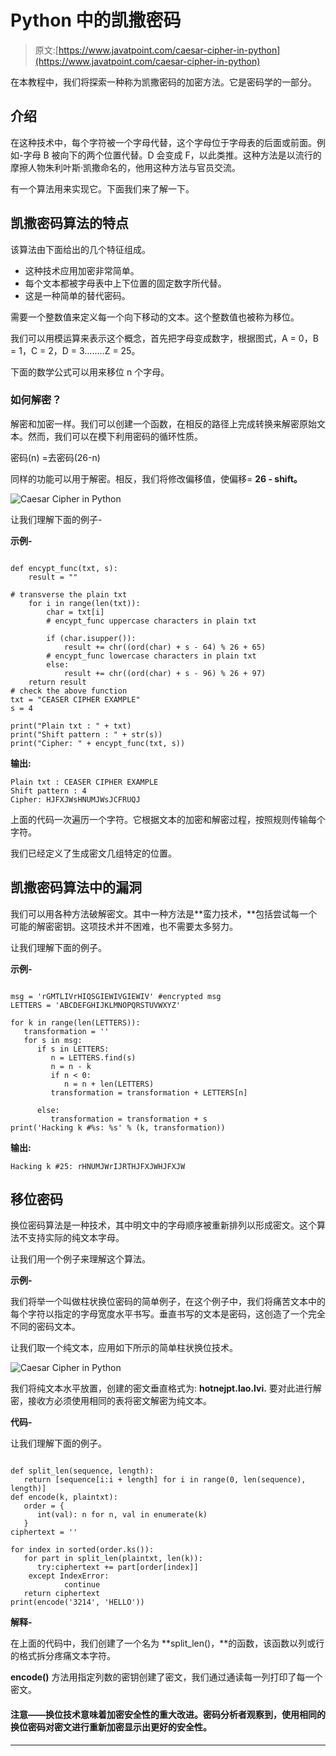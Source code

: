 # Python 中的凯撒密码

> 原文:[https://www.javatpoint.com/caesar-cipher-in-python](https://www.javatpoint.com/caesar-cipher-in-python)

在本教程中，我们将探索一种称为凯撒密码的加密方法。它是密码学的一部分。

## 介绍

在这种技术中，每个字符被一个字母代替，这个字母位于字母表的后面或前面。例如-字母 B 被向下的两个位置代替。D 会变成 F，以此类推。这种方法是以流行的摩擦人物朱利叶斯·凯撒命名的，他用这种方法与官员交流。

有一个算法用来实现它。下面我们来了解一下。

## 凯撒密码算法的特点

该算法由下面给出的几个特征组成。

*   这种技术应用加密非常简单。
*   每个文本都被字母表中上下位置的固定数字所代替。
*   这是一种简单的替代密码。

需要一个整数值来定义每一个向下移动的文本。这个整数值也被称为移位。

我们可以用模运算来表示这个概念，首先把字母变成数字，根据图式，A = 0，B = 1，C = 2，D = 3……..Z = 25。

下面的数学公式可以用来移位 n 个字母。

### 如何解密？

解密和加密一样。我们可以创建一个函数，在相反的路径上完成转换来解密原始文本。然而，我们可以在模下利用密码的循环性质。

密码(n) =去密码(26-n)

同样的功能可以用于解密。相反，我们将修改偏移值，使偏移= **26 - shift。**

![Caesar Cipher in Python](img/1f1bacd81cddc9bc526e81f26c1f097c.png)

让我们理解下面的例子-

**示例-**

```

def encypt_func(txt, s):
    result = ""

# transverse the plain txt
    for i in range(len(txt)):
        char = txt[i]
        # encypt_func uppercase characters in plain txt

        if (char.isupper()):
            result += chr((ord(char) + s - 64) % 26 + 65)
        # encypt_func lowercase characters in plain txt
        else:
            result += chr((ord(char) + s - 96) % 26 + 97)
    return result
# check the above function
txt = "CEASER CIPHER EXAMPLE"
s = 4

print("Plain txt : " + txt)
print("Shift pattern : " + str(s))
print("Cipher: " + encypt_func(txt, s))

```

**输出:**

```
Plain txt : CEASER CIPHER EXAMPLE
Shift pattern : 4
Cipher: HJFXJWsHNUMJWsJCFRUQJ

```

上面的代码一次遍历一个字符。它根据文本的加密和解密过程，按照规则传输每个字符。

我们已经定义了生成密文几组特定的位置。

## 凯撒密码算法中的漏洞

我们可以用各种方法破解密文。其中一种方法是**蛮力技术，**包括尝试每一个可能的解密密钥。这项技术并不困难，也不需要太多努力。

让我们理解下面的例子。

**示例-**

```

msg = 'rGMTLIVrHIQSGIEWIVGIEWIV' #encrypted msg
LETTERS = 'ABCDEFGHIJKLMNOPQRSTUVWXYZ'

for k in range(len(LETTERS)):
   transformation = ''
   for s in msg:
      if s in LETTERS:
         n = LETTERS.find(s)
         n = n - k
         if n < 0:
            n = n + len(LETTERS)
         transformation = transformation + LETTERS[n]

      else:
         transformation = transformation + s
print('Hacking k #%s: %s' % (k, transformation))

```

**输出:**

```
Hacking k #25: rHNUMJWrIJRTHJFXJWHJFXJW

```

## 移位密码

换位密码算法是一种技术，其中明文中的字母顺序被重新排列以形成密文。这个算法不支持实际的纯文本字母。

让我们用一个例子来理解这个算法。

**示例-**

我们将举一个叫做柱状换位密码的简单例子，在这个例子中，我们将痛苦文本中的每个字符以指定的字母宽度水平书写。垂直书写的文本是密码，这创造了一个完全不同的密码文本。

让我们取一个纯文本，应用如下所示的简单柱状换位技术。

![Caesar Cipher in Python](img/44c350919f1c1c4df0bc02370c2d56e5.png)

我们将纯文本水平放置，创建的密文垂直格式为: **hotnejpt.lao.lvi.** 要对此进行解密，接收方必须使用相同的表将密文解密为纯文本。

**代码-**

让我们理解下面的例子。

```

def split_len(sequence, length):
   return [sequence[i:i + length] for i in range(0, len(sequence), length)]
def encode(k, plaintxt):
   order = {
      int(val): n for n, val in enumerate(k)
   }
ciphertext = ''

for index in sorted(order.ks()):
   for part in split_len(plaintxt, len(k)):
      try:ciphertext += part[order[index]]
    except IndexError:
            continue
   return ciphertext
print(encode('3214', 'HELLO'))

```

**解释-**

在上面的代码中，我们创建了一个名为 **split_len()，**的函数，该函数以列或行的格式拆分疼痛文本字符。

**encode()** 方法用指定列数的密钥创建了密文，我们通过通读每一列打印了每一个密文。

#### 注意——换位技术意味着加密安全性的重大改进。密码分析者观察到，使用相同的换位密码对密文进行重新加密显示出更好的安全性。

* * *